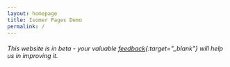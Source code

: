 ```yaml
---
layout: homepage
title: Isomer Pages Demo
permalink: /
---
```

<!-- Type your notification here - the notification bar will not appear if this is empty. For other changes, refer to _data/homepage.yml to edit the homepage -->
###### This website is in beta - your valuable [feedback](https://form.sg/#!/forms/govtech/5a9ce876b3a3b6006e6b8335){:target="_blank"} will help us in improving it.

<script>
var sgPara = document.querySelector('.bp-section p');  
var readMoreButton = document.createElement('div');
readMoreButton.innerHTML = 'Read More..';
readMoreButton.setAttribute('class','read-more-button');
readMoreButton.setAttribute('id','read-more-sg');
readMoreButton.setAttribute('onclick','expandSG()');
sgPara.appendChild('readMoreButton'); 
</script>
